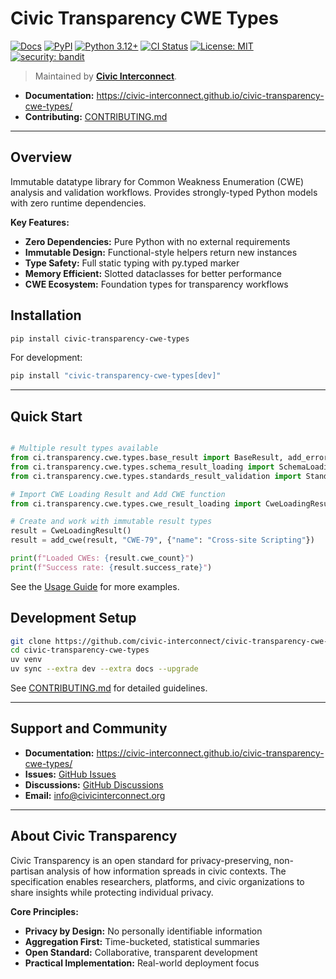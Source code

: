 # Civic Transparency CWE Types

[![Docs](https://img.shields.io/badge/docs-mkdocs--material-blue)](https://civic-interconnect.github.io/civic-transparency-cwe-types/)
[![PyPI](https://img.shields.io/pypi/v/civic-transparency-cwe-types.svg)](https://pypi.org/project/civic-transparency-cwe-types/)
[![Python 3.12+](https://img.shields.io/badge/python-3.12%2B-blue?logo=python)](#)
[![CI Status](https://github.com/civic-interconnect/civic-transparency-cwe-types/actions/workflows/ci.yml/badge.svg)](https://github.com/civic-interconnect/civic-transparency-cwe-types/actions/workflows/ci.yml)
[![License: MIT](https://img.shields.io/badge/License-MIT-yellow.svg)](./LICENSE)
[![security: bandit](https://img.shields.io/badge/security-bandit-yellow.svg)](https://github.com/PyCQA/bandit)

> Maintained by [**Civic Interconnect**](https://github.com/civic-interconnect).

- **Documentation:** https://civic-interconnect.github.io/civic-transparency-cwe-types/
- **Contributing:** [CONTRIBUTING.md](./CONTRIBUTING.md)

---

## Overview

Immutable datatype library for Common Weakness Enumeration (CWE) analysis and validation workflows. Provides strongly-typed Python models with zero runtime dependencies.

**Key Features:**

- **Zero Dependencies:** Pure Python with no external requirements
- **Immutable Design:** Functional-style helpers return new instances
- **Type Safety:** Full static typing with py.typed marker
- **Memory Efficient:** Slotted dataclasses for better performance
- **CWE Ecosystem:** Foundation types for transparency workflows

## Installation

```bash
pip install civic-transparency-cwe-types
```

For development:

```bash
pip install "civic-transparency-cwe-types[dev]"
```

---

## Quick Start

```python

# Multiple result types available
from ci.transparency.cwe.types.base_result import BaseResult, add_error
from ci.transparency.cwe.types.schema_result_loading import SchemaLoadingResult
from ci.transparency.cwe.types.standards_result_validation import StandardsValidationResult

# Import CWE Loading Result and Add CWE function
from ci.transparency.cwe.types.cwe_result_loading import CweLoadingResult, add_cwe

# Create and work with immutable result types
result = CweLoadingResult()
result = add_cwe(result, "CWE-79", {"name": "Cross-site Scripting"})

print(f"Loaded CWEs: {result.cwe_count}")
print(f"Success rate: {result.success_rate}")
```

See the [Usage Guide](https://civic-interconnect.github.io/civic-transparency-cwe-types/usage/) for more examples.

## Development Setup

```bash
git clone https://github.com/civic-interconnect/civic-transparency-cwe-types
cd civic-transparency-cwe-types
uv venv
uv sync --extra dev --extra docs --upgrade
```

See [CONTRIBUTING.md](./CONTRIBUTING.md) for detailed guidelines.

---

## Support and Community

- **Documentation:** https://civic-interconnect.github.io/civic-transparency-cwe-types/
- **Issues:** [GitHub Issues](https://github.com/civic-interconnect/civic-transparency-cwe-types/issues)
- **Discussions:** [GitHub Discussions](https://github.com/civic-interconnect/civic-transparency-cwe-types/discussions)
- **Email:** info@civicinterconnect.org

---

## About Civic Transparency

Civic Transparency is an open standard for privacy-preserving, non-partisan analysis of how information spreads in civic contexts. The specification enables researchers, platforms, and civic organizations to share insights while protecting individual privacy.

**Core Principles:**
- **Privacy by Design:** No personally identifiable information
- **Aggregation First:** Time-bucketed, statistical summaries
- **Open Standard:** Collaborative, transparent development
- **Practical Implementation:** Real-world deployment focus
